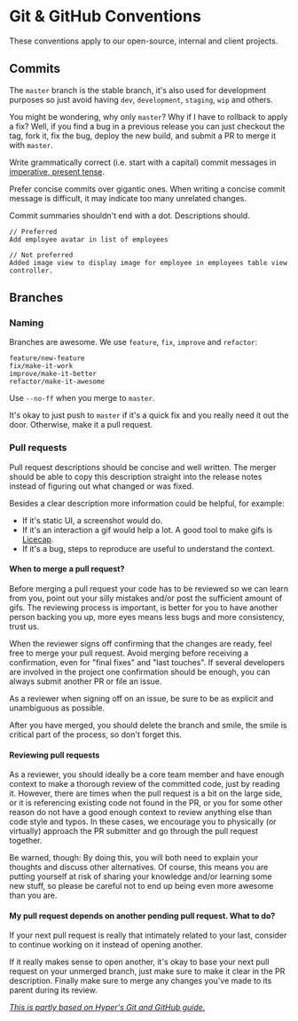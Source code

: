 # Git & GitHub Conventions

These conventions apply to our open-source, internal and client projects.

## Commits

The `master` branch is the stable branch, it's also used for development
purposes so just avoid having `dev`, `development`, `staging`, `wip` and others.

You might be wondering, why only `master`? Why if I have to rollback to apply
a fix? Well, if you find a bug in a previous release you can just checkout the
tag, fork it, fix the bug, deploy the new build, and submit a PR to merge it
with `master`.

Write grammatically correct (i.e. start with a capital) commit messages in [imperative, present tense](http://stackoverflow.com/questions/3580013/should-i-use-past-or-present-tense-in-git-commit-messages).

Prefer concise commits over gigantic ones. When writing a concise commit message
is difficult, it may indicate too many unrelated changes.

Commit summaries shouldn't end with a dot. Descriptions should.

```
// Preferred
Add employee avatar in list of employees

// Not preferred
Added image view to display image for employee in employees table view controller.
```

## Branches

### Naming

Branches are awesome. We use `feature`, `fix`, `improve` and `refactor`:

```
feature/new-feature
fix/make-it-work
improve/make-it-better
refactor/make-it-awesome
```

Use `--no-ff` when you merge to `master`.

It's okay to just push to `master` if it's a quick fix and you really need
it out the door. Otherwise, make it a pull request.

### Pull requests

Pull request descriptions should be concise and well written. The merger should
be able to copy this description straight into the release notes instead of
figuring out what changed or was fixed.

Besides a clear description more information could be helpful, for example:

- If it's static UI, a screenshot would do. 
- If it's an interaction a gif would help a lot. A good tool to make gifs is [Licecap](http://www.cockos.com/licecap/).
- If it's a bug, steps to reproduce are useful to understand the context.

#### When to merge a pull request?

Before merging a pull request your code has to be reviewed so we can learn from you, 
point out your silly mistakes and/or post the sufficient amount of gifs. The reviewing
process is important, is better for you to have another person backing you up, more eyes
means less bugs and more consistency, trust us.

When the reviewer signs off confirming that the changes are ready, feel free to 
merge your pull request. Avoid merging before receiving a confirmation, even for 
"final fixes" and "last touches". If several developers are involved in the project 
one confirmation should be enough, you can always submit another PR or file an issue.

As a reviewer when signing off on an issue, be sure to be as explicit and unambiguous as possible.

After you have merged, you should delete the branch and smile, the smile is critical 
part of the process, so don't forget this.

#### Reviewing pull requests

As a reviewer, you should ideally be a core team member and have enough context
to make a thorough review of the committed code, just by reading it. However,
there are times when the pull request is a bit on the large side, or it is
referencing existing code not found in the PR, or you for some other reason do
not have a good enough context to review anything else than code style and typos.
In these cases, we encourage you to physically (or virtually) approach the PR
submitter and go through the pull request together.

Be warned, though: By doing this, you will both need to explain your thoughts and
discuss other alternatives. Of course, this means you are putting yourself at risk
of sharing your knowledge and/or learning some new stuff, so please be careful not
to end up being even more awesome than you are.

#### My pull request depends on another pending pull request. What to do?

If your next pull request is really that intimately related to your last,
consider to continue working on it instead of opening another.

If it really makes sense to open another, it's okay to base your next pull
request on your unmerged branch, just make sure to make it clear in the PR description.
Finally make sure to merge any changes you've made to its parent during its review.

[_This is partly based on Hyper's Git and GitHub guide._](https://github.com/hyperoslo/playbook/blob/master/GIT_AND_GITHUB.md)
